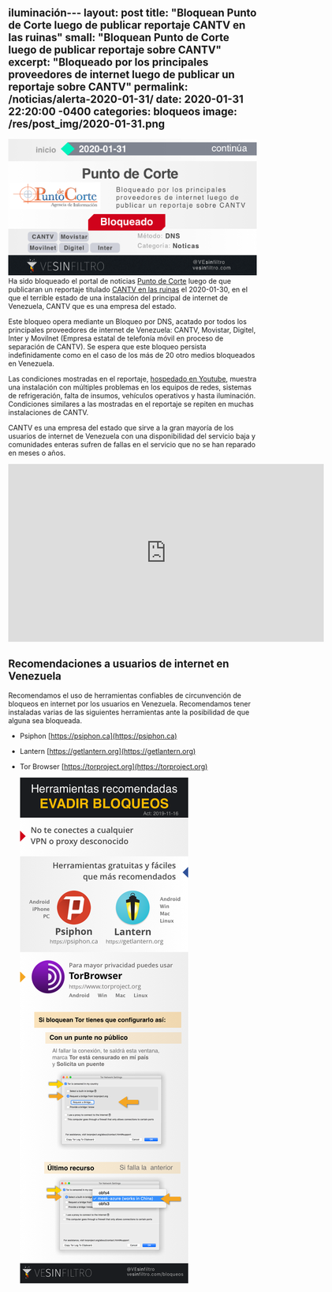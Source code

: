 iluminación---
layout: post
title:  "Bloquean Punto de Corte luego de publicar reportaje CANTV en las ruinas"
small:   "Bloquean Punto de Corte luego de publicar reportaje sobre CANTV"
excerpt: "Bloqueado por los principales proveedores de internet luego de publicar un reportaje sobre CANTV"
permalink: /noticias/alerta-2020-01-31/
date:   2020-01-31 22:20:00 -0400
categories: bloqueos
image: /res/post_img/2020-01-31.png
---

![Cover image](/res/post_img/2020-01-31.png)
Ha sido bloqueado el portal de noticias [Punto de Corte](https://puntodecorte.com) luego de que publicaran un reportaje titulado [CANTV en las ruinas](https://puntodecorte.com/cantv-en-las-ruinas/) el 2020-01-30, en el que el terrible estado de una instalación del principal de internet de Venezuela, CANTV que es una empresa del estado.

Este bloqueo opera mediante un Bloqueo por DNS, acatado por todos los principales proveedores de internet de Venezuela: CANTV, Movistar, Digitel,  Inter y Movilnet (Empresa estatal de telefonía móvil en proceso de separación de CANTV). Se espera que este bloqueo persista indefinidamente como en el caso de los más de 20 otro medios bloqueados en Venezuela.

Las condiciones mostradas en el reportaje, [hospedado en Youtube](https://youtu.be/rhKbuPHbl8A), muestra una instalación con múltiples problemas en los equipos de redes, sistemas de refrigeración, falta de insumos, vehículos operativos y hasta iluminación. Condiciones similares a las mostradas en el reportaje se repiten en muchas instalaciones de CANTV.

CANTV es una empresa del estado que sirve a la gran mayoría de los usuarios de internet de Venezuela con una disponibilidad del servicio baja y comunidades enteras sufren de fallas en el servicio que no se han reparado en meses o años.

<iframe width="640" height="360" src="https://www.youtube.com/embed/rhKbuPHbl8A" frameborder="0" allow="accelerometer; autoplay; encrypted-media; gyroscope; picture-in-picture" allowfullscreen></iframe>

## Recomendaciones a usuarios de internet en Venezuela

Recomendamos el uso de herramientas confiables de circunvención de
bloqueos en internet por los usuarios en Venezuela. Recomendamos tener instaladas varias de las
siguientes herramientas ante la posibilidad de que alguna sea bloqueada.

-   Psiphon [https://psiphon.ca](https://psiphon.ca)

-   Lantern [https://getlantern.org](https://getlantern.org)

-   Tor Browser [https://torproject.org](https://torproject.org)

    ![](/res/img/tecnicas_evadir_bloqueos.png)
